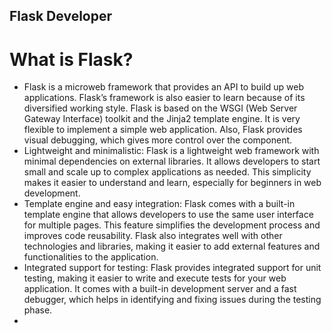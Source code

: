 ## Flask Developer 
# What is Flask?
- Flask is a microweb framework that provides an API to build up web applications. Flask’s framework is also easier to learn because of its diversified working style. Flask is based on the WSGI (Web Server Gateway Interface) toolkit and the Jinja2 template engine. It is very flexible to implement a simple web application. Also, Flask provides visual debugging, which gives more control over the component.
- Lightweight and minimalistic: Flask is a lightweight web framework with minimal dependencies on external libraries. It allows developers to start small and scale up to complex applications as needed. This simplicity makes it easier to understand and learn, especially for beginners in web development.
- Template engine and easy integration: Flask comes with a built-in template engine that allows developers to use the same user interface for multiple pages. This feature simplifies the development process and improves code reusability. Flask also integrates well with other technologies and libraries, making it easier to add external features and functionalities to the application.
- Integrated support for testing: Flask provides integrated support for unit testing, making it easier to write and execute tests for your web application. It comes with a built-in development server and a fast debugger, which helps in identifying and fixing issues during the testing phase.
- 
